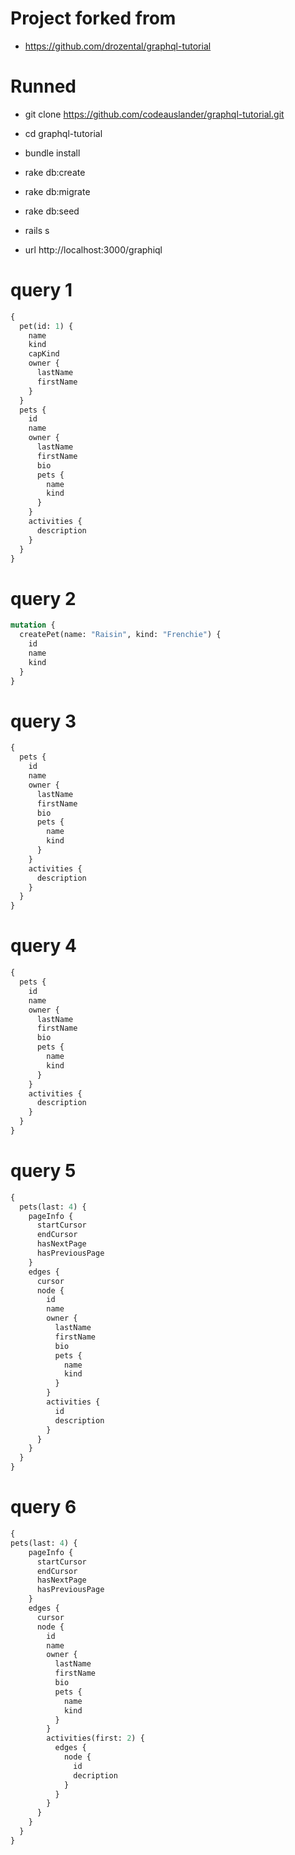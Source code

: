 # Project forked from 

* https://github.com/drozental/graphql-tutorial

# Runned

* git clone https://github.com/codeauslander/graphql-tutorial.git
* cd graphql-tutorial
* bundle install
* rake db:create
* rake db:migrate
* rake db:seed
* rails s

* url http://localhost:3000/graphiql


# query 1
```graphql
{
  pet(id: 1) {
    name
    kind
    capKind
    owner {
      lastName
      firstName
    }
  }
  pets {
    id
    name
    owner {
      lastName
      firstName
      bio
      pets {
        name
        kind
      }
    }
    activities {
      description
    }
  }
}
```


# query 2
```graphql
mutation {
  createPet(name: "Raisin", kind: "Frenchie") {
    id
    name
    kind
  }
}
```

# query 3

```graphql
{
  pets {
    id
    name
    owner {
      lastName
      firstName
      bio
      pets {
        name
        kind
      }
    }
    activities {
      description
    }
  }
}
```

# query 4

```graphql
{
  pets {
    id
    name
    owner {
      lastName
      firstName
      bio
      pets {
        name
        kind
      }
    }
    activities {
      description
    }
  }
}
```


# query 5
```graphql
{
  pets(last: 4) {
    pageInfo {
      startCursor
      endCursor
      hasNextPage
      hasPreviousPage
    }
    edges {
      cursor
      node {
        id
        name
        owner {
          lastName
          firstName
          bio
          pets {
            name
            kind
          }
        }
        activities {
          id
          description 
        }
      }
    }
  }
}
```


# query 6

```graphql
{
pets(last: 4) {
    pageInfo {
      startCursor
      endCursor
      hasNextPage
      hasPreviousPage
    }
    edges {
      cursor
      node {
        id
        name
        owner {
          lastName
          firstName
          bio
          pets {
            name
            kind
          }
        }
        activities(first: 2) {
          edges {
            node {
              id
              decription 
            }
          }
        }
      }
    }
  }
}
```

